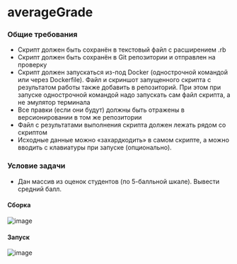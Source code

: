 # averageGrade
### Общие требования
- Скрипт должен быть сохранён в текстовый файл с расширением .rb
- Скрипт должен быть сохранён в Git репозитории и отправлен на проверку
- Скрипт должен запускаться из-под Docker (однострочной командой или через Dockerfile). Файл и скриншот запущенного скрипта с результатом работы также добавить в репозиторий. При этом при запуске однострочной командой надо запускать сам файл скрипта, а не эмулятор терминала
- Все правки (если они будут) должны быть отражены в версионировании в том же репозитории
- Файл с результатами выполнения скрипта должен лежать рядом со скриптом
- Исходные данные можно «захардкодить» в самом скрипте, а можно вводить с клавиатуры при запуске (опционально).
### Условие задачи
- Дан массив из оценок студентов (по 5-балльной шкале). Вывести средний балл.

#### Сборка
![image](https://github.com/BleQwed/averageGrade/assets/105162036/1dca142e-9c81-40d5-99e8-61aa262975a4)

#### Запуск
![image](https://github.com/BleQwed/averageGrade/assets/105162036/445e7496-fb3a-4345-b403-eff37dc3651c)
